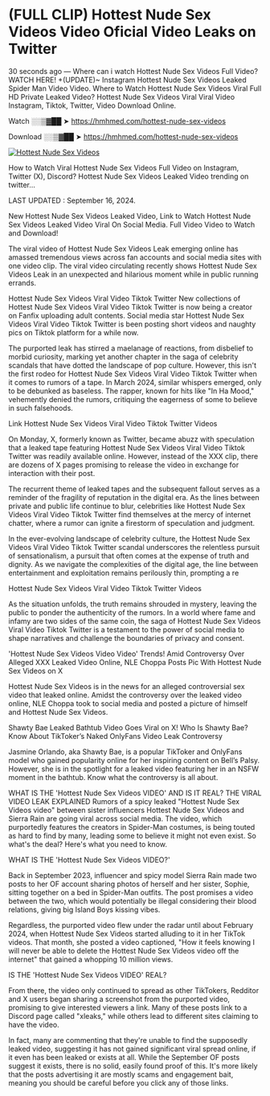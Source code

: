 # (FULL CLIP) Hottest Nude Sex Videos Video Oficial Video Leaks on Twitter

30 seconds ago — Where can i watch Hottest Nude Sex Videos Full Video? WATCH HERE! +(UPDATE)~ Instagram Hottest Nude Sex Videos Leaked Spider Man Video Video. Where to Watch Hottest Nude Sex Videos Viral Full HD Private Leaked Video? Hottest Nude Sex Videos Viral Viral Video Instagram, Tiktok, Twitter, Video Download Online.

Watch ░░▒▓██ ➤ https://hmhmed.com/hottest-nude-sex-videos

Download ░░▒▓██ ➤ https://hmhmed.com/hottest-nude-sex-videos

[![Hottest Nude Sex Videos](https://i.imgur.com/dJHk4Zq.gif)](https://hmhmed.com/hottest-nude-sex-videos)

How to Watch Viral Hottest Nude Sex Videos Full Video on Instagram, Twitter (X), Discord? Hottest Nude Sex Videos Leaked Video trending on twitter...

LAST UPDATED : September 16, 2024.

New Hottest Nude Sex Videos Leaked Video, Link to Watch Hottest Nude Sex Videos Leaked Video Viral On Social Media. Full Video Video to Watch and Download!

The viral video of Hottest Nude Sex Videos Leak emerging online has amassed tremendous views across fan accounts and social media sites with one video clip. The viral video circulating recently shows Hottest Nude Sex Videos Leak in an unexpected and hilarious moment while in public running errands.

Hottest Nude Sex Videos Viral Video Tiktok Twitter New collections of Hottest Nude Sex Videos Viral Video Tiktok Twitter is now being a creator on Fanfix uploading adult contents. Social media star Hottest Nude Sex Videos Viral Video Tiktok Twitter is been posting short videos and naughty pics on Tiktok platform for a while now.

The purported leak has stirred a maelanage of reactions, from disbelief to morbid curiosity, marking yet another chapter in the saga of celebrity scandals that have dotted the landscape of pop culture. However, this isn't the first rodeo for Hottest Nude Sex Videos Viral Video Tiktok Twitter when it comes to rumors of a tape. In March 2024, similar whispers emerged, only to be debunked as baseless. The rapper, known for hits like "In Ha Mood," vehemently denied the rumors, critiquing the eagerness of some to believe in such falsehoods.

Link Hottest Nude Sex Videos Viral Video Tiktok Twitter Videos

On Monday, X, formerly known as Twitter, became abuzz with speculation that a leaked tape featuring Hottest Nude Sex Videos Viral Video Tiktok Twitter was readily available online. However, instead of the XXX clip, there are dozens of X pages promising to release the video in exchange for interaction with their post.

The recurrent theme of leaked tapes and the subsequent fallout serves as a reminder of the fragility of reputation in the digital era. As the lines between private and public life continue to blur, celebrities like Hottest Nude Sex Videos Viral Video Tiktok Twitter find themselves at the mercy of internet chatter, where a rumor can ignite a firestorm of speculation and judgment.

In the ever-evolving landscape of celebrity culture, the Hottest Nude Sex Videos Viral Video Tiktok Twitter scandal underscores the relentless pursuit of sensationalism, a pursuit that often comes at the expense of truth and dignity. As we navigate the complexities of the digital age, the line between entertainment and exploitation remains perilously thin, prompting a re

Hottest Nude Sex Videos Viral Video Tiktok Twitter Videos

As the situation unfolds, the truth remains shrouded in mystery, leaving the public to ponder the authenticity of the rumors. In a world where fame and infamy are two sides of the same coin, the saga of Hottest Nude Sex Videos Viral Video Tiktok Twitter is a testament to the power of social media to shape narratives and challenge the boundaries of privacy and consent.

'Hottest Nude Sex Videos Video Video' Trends! Amid Controversy Over Alleged XXX Leaked Video Online, NLE Choppa Posts Pic With Hottest Nude Sex Videos on X

Hottest Nude Sex Videos is in the news for an alleged controversial sex video that leaked online. Amidst the controversy over the leaked video online, NLE Choppa took to social media and posted a picture of himself and Hottest Nude Sex Videos.

Shawty Bae Leaked Bathtub Video Goes Viral on X! Who Is Shawty Bae? Know About TikToker’s Naked OnlyFans Video Leak Controversy

Jasmine Orlando, aka Shawty Bae, is a popular TikToker and OnlyFans model who gained popularity online for her inspiring content on Bell’s Palsy. However, she is in the spotlight for a leaked video featuring her in an NSFW moment in the bathtub. Know what the controversy is all about.

WHAT IS THE 'Hottest Nude Sex Videos VIDEO' AND IS IT REAL? THE VIRAL VIDEO LEAK EXPLAINED Rumors of a spicy leaked "Hottest Nude Sex Videos video" between sister influencers Hottest Nude Sex Videos and Sierra Rain are going viral across social media. The video, which purportedly features the creators in Spider-Man costumes, is being touted as hard to find by many, leading some to believe it might not even exist. So what's the deal? Here's what you need to know.

WHAT IS THE 'Hottest Nude Sex Videos VIDEO?'

Back in September 2023, influencer and spicy model Sierra Rain made two posts to her OF account sharing photos of herself and her sister, Sophie, sitting together on a bed in Spider-Man outfits. The post promises a video between the two, which would potentially be illegal considering their blood relations, giving big Island Boys kissing vibes.

Regardless, the purported video flew under the radar until about February 2024, when Hottest Nude Sex Videos started alluding to it in her TikTok videos. That month, she posted a video captioned, "How it feels knowing I will never be able to delete the Hottest Nude Sex Videos video off the internet" that gained a whopping 10 million views.

IS THE 'Hottest Nude Sex Videos VIDEO' REAL?

From there, the video only continued to spread as other TikTokers, Redditor and X users began sharing a screenshot from the purported video, promising to give interested viewers a link. Many of these posts link to a Discord page called "xleaks," while others lead to different sites claiming to have the video.

In fact, many are commenting that they're unable to find the supposedly leaked video, suggesting it has not gained significant viral spread online, if it even has been leaked or exists at all. While the September OF posts suggest it exists, there is no solid, easily found proof of this. It's more likely that the posts advertising it are mostly scams and engagement bait, meaning you should be careful before you click any of those links.